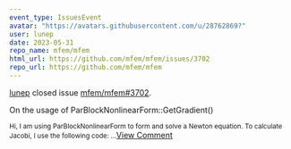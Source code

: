 ```yaml
---
event_type: IssuesEvent
avatar: "https://avatars.githubusercontent.com/u/28762869?"
user: lunep
date: 2023-05-31
repo_name: mfem/mfem
html_url: https://github.com/mfem/mfem/issues/3702
repo_url: https://github.com/mfem/mfem
---
```


<a href='https://github.com/lunep' target='_blank'>lunep</a> closed issue <a href='https://github.com/mfem/mfem/issues/3702' target='_blank'>mfem/mfem#3702</a>.

<p>On the usage of ParBlockNonlinearForm::GetGradient()</p><small>Hi, I am using ParBlockNonlinearForm to form and solve a Newton equation. To calculate Jacobi, I use the following code:...</small><a href='https://github.com/mfem/mfem/issues/3702' target='_blank'>View Comment</a>